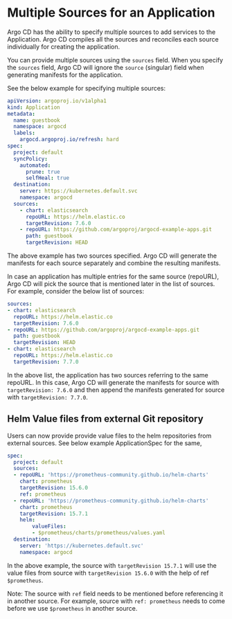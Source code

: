 # Multiple Sources for an Application

Argo CD has the ability to specify multiple sources to add services to the Application. Argo CD compiles all the sources
and reconciles each source individually for creating the application.

You can provide multiple sources using the `sources` field. When you specify the `sources` field, Argo CD will ignore 
the `source` (singular) field when generating manifests for the application.

See the below example for specifying multiple sources:

```yaml
apiVersion: argoproj.io/v1alpha1
kind: Application
metadata:
  name: guestbook
  namespace: argocd
  labels:
    argocd.argoproj.io/refresh: hard
spec:
  project: default
  syncPolicy:
    automated:
      prune: true
      selfHeal: true
  destination:
    server: https://kubernetes.default.svc
    namespace: argocd
  sources:
    - chart: elasticsearch
      repoURL: https://helm.elastic.co
      targetRevision: 7.6.0
    - repoURL: https://github.com/argoproj/argocd-example-apps.git
      path: guestbook
      targetRevision: HEAD
```

The above example has two sources specified. Argo CD will generate the manifests for each source separately and combine 
the resulting manifests.

In case an application has multiple entries for the same source (repoURL), Argo CD will pick the source that is 
mentioned later in the list of sources. For example, consider the below list of sources:

```yaml
sources:
- chart: elasticsearch
  repoURL: https://helm.elastic.co
  targetRevision: 7.6.0
- repoURL: https://github.com/argoproj/argocd-example-apps.git
  path: guestbook
  targetRevision: HEAD
- chart: elasticsearch
  repoURL: https://helm.elastic.co
  targetRevision: 7.7.0
```

In the above list, the application has two sources referring to the same repoURL. In this case, Argo CD will generate 
the manifests for source with `targetRevision: 7.6.0` and then append the manifests generated for source with 
`targetRevision: 7.7.0`. 

## Helm Value files from external Git repository

Users can now provide provide value files to the helm repositories from external sources. See below example ApplicationSpec for the same,

```yaml
spec:
  project: default
  sources:
  - repoURL: 'https://prometheus-community.github.io/helm-charts'
    chart: prometheus
    targetRevision: 15.6.0
    ref: prometheus
  - repoURL: 'https://prometheus-community.github.io/helm-charts'
    chart: prometheus
    targetRevision: 15.7.1
    helm:
        valueFiles:
        - $prometheus/charts/prometheus/values.yaml
  destination:
    server: 'https://kubernetes.default.svc'
    namespace: argocd
```

In the above example, the source with `targetRevision 15.7.1` will use the value files from source with `targetRevision 15.6.0` with the help of ref `$prometheus`.

Note: The source with `ref` field needs to be mentioned before referencing it in another source. For example, source with `ref: prometheus` needs to come before we use `$prometheus` in another source.
